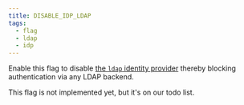 ```yaml
---
title: DISABLE_IDP_LDAP
tags:
  - flag
  - ldap
  - idp
---
```


Enable this flag to disable [the `ldap` identity
provider](/docs/guides/idps#ldap) thereby blocking authentication via any LDAP backend.

<Comment by="joost">
This flag is not implemented yet, but it's on our todo list. 
</Comment>
